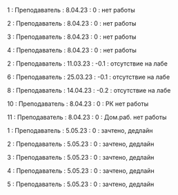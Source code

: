 1 : Преподаватель : 8.04.23 : 0 : нет работы

2 : Преподаватель : 8.04.23 : 0 : нет работы

3 : Преподаватель : 8.04.23 : 0 : нет работы

4 : Преподаватель : 8.04.23 : 0 : нет работы

2 : Преподаватель : 11.03.23 : -0.1 : отсутствие на лабе

6 : Преподаватель : 25.03.23 : -0.1 : отсутствие на лабе

8 : Преподаватель : 14.04.23 : -0.2 : отсутствие на лабе

10 : Преподаватель : 8.04.23 : 0 : РК нет работы

11 : Преподаватель : 8.04.23 : 0 : Дом.раб. нет работы

1 : Преподаватель : 5.05.23 : 0 : зачтено, дедлайн

2 : Преподаватель : 5.05.23 : 0 : зачтено, дедлайн

3 : Преподаватель : 5.05.23 : 0 : зачтено, дедлайн

4 : Преподаватель : 5.05.23 : 0 : зачтено, дедлайн

5 : Преподаватель : 5.05.23 : 0 : зачтено, дедлайн
